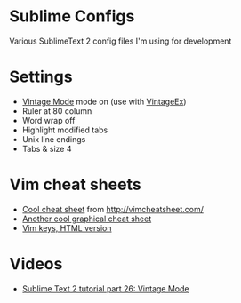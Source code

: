 Sublime Configs
===============

Various SublimeText 2 config files I'm using for development

# Settings

* [Vintage Mode](http://www.sublimetext.com/docs/2/vintage.html) mode on (use with [VintageEx](https://github.com/SublimeText/VintageEx))
* Ruler at 80 column
* Word wrap off
* Highlight modified tabs
* Unix line endings
* Tabs & size 4

# Vim cheat sheets

* [Cool cheat sheet](https://cdn.shopify.com/s/files/1/0165/4168/files/preview.png) from http://vimcheatsheet.com/
* [Another cool graphical cheat sheet](http://michael.peopleofhonoronly.com/vim/vim_cheat_sheet_for_programmers_print.png)
* [Vim keys, HTML version](http://www.tuxfiles.org/linuxhelp/vimcheat.html)

# Videos

* [Sublime Text 2 tutorial part 26: Vintage Mode](https://www.youtube.com/watch?feature=player_detailpage&v=U5ZYOmo0KuI)